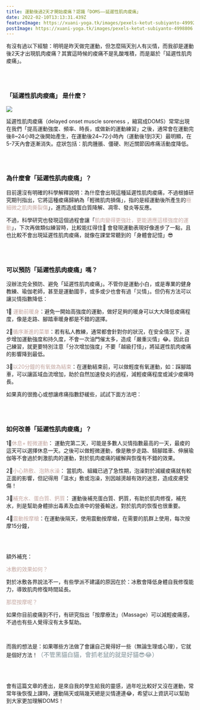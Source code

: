 ```yaml
---
title: 運動後過2天才開始痠痛？認識「DOMS——延遲性肌肉痠痛」
date: 2022-02-10T13:13:31.439Z
featureImage: https://xuani-yoga.tk/images/pexels-ketut-subiyanto-4999240.jpg
postImage: https://xuani-yoga.tk/images/pexels-ketut-subiyanto-4998806.jpeg
---
```

有沒有過以下經驗：明明是昨天做完運動，但怎麼隔天別人有災情，而我卻是運動後2天才出現肌肉痠痛？其實這時候的痠痛不是乳酸堆積，而是屬於「延遲性肌肉痠痛」。

<br>

<br>

### 「延遲性肌肉痠痛」 是什麼？

![](https://xuani-yoga.tk/images/pexels-andrea-piacquadio-3757376.jpeg)

延遲性肌肉痠痛（delayed onset muscle soreness ，縮寫成DOMS）常常出現在我們「提高運動強度、頻率、時長，或做新的運動練習」之後，通常會在運動完後8\~24小時之後開始產生，在運動後24\~72小時內（運動後1到3天）最明顯，在5-7天內會逐漸消失。症狀包括：肌肉腫脹、僵硬、附近關節因疼痛活動度降低。

<br>

<br>

### 為什麼會「延遲性肌肉痠痛」？

目前還沒有明確的科學解釋說明：為什麼會出現這種延遲性肌肉痠痛，不過根據研究期刊指出，它將這種痠痛歸納為「輕微肌肉損傷」，指的是經運動後所產生的<font color=#C3A6A0>極細微之肌肉撕裂傷</font >」，進而造成蛋白質降解、凋零、發炎等反應。

不過，科學研究也發現這個過程會讓「<font color=#C3A6A0>肌肉變得更強壯，更能適應這樣強度的運動</font >」，下次再做類似練習時，比較能扛得住💪 會發現運動表現好像進步了一點，且也比較不會出現延遲性肌肉痠痛，就像在課堂常聽到的「身體會記憶」😎

<br>

<br>

### 可以預防「延遲性肌肉痠痛」嗎？

沒辦法完全預防、避免「延遲性肌肉痠痛」。不管你是運動小白，或是專業的健身教練、瑜伽老師，甚至是運動國手，或多或少也會有過「災情」。但仍有方法可以讓災情指數降低：

1⃣️ <font color=#C3A6A0>運動前暖身</font >：避免一開始高強度的運動，做好足夠的暖身可以大大降低痠痛程度，像是走路、腳踏車暖身都是不錯的選擇。



2⃣️<font color=#C3A6A0>循序漸進的菜單</font >：若有私人教練，通常都會針對你的狀況，在安全情況下，逐步增加運動強度和持久度，不會一次油門催太多，造成「嚴重災情」😂。因此自己練習，就更要特別注意「分次增加強度」不要「越級打怪」，將延遲性肌肉痠痛的影響降到最低。

3⃣️<font color=#C3A6A0>以20分鐘的有氧做為結束</font >：在運動結束前，可以做輕度有氧運動，如：踩腳踏車，可以讓區域血流增加，助於自然加速發炎的過程，減輕痠痛程度或減少痠痛時長。

如果真的很擔心或想讓疼痛指數舒緩些，試試下面方法吧：

<br>

<br>

### 如何改善「延遲性肌肉痠痛」？

1⃣️<font color=#C3A6A0>休息+ 輕微運動</font >：
運動完第二天，可能是多數人災情指數最高的一天，最痠的這天可以選擇休息一天。之後可以做輕微運動，像是散步走路、騎腳踏車、伸展瑜伽等不會過於刺激肌肉的運動，對於肌肉痠痛的緩解與恢復有不錯的效果。

2⃣️<font color=#C3A6A0>小心熱敷、泡熱水澡</font >：
當肌肉、組織已過了急性期，泡澡對於減緩痠痛就有較正面的影響，但記得用「溫水」敷或泡澡，別因越燙越有效的迷思，造成皮膚受傷！

3⃣️<font color=#C3A6A0>補充水、蛋白質、鈣質</font >：
運動後補充蛋白質、鈣質，有助於肌肉修復，補充水，則是幫助身體排出毒素及血液中的營養輸送，對於肌肉的恢復也很重要。

4⃣️<font color=#C3A6A0>震動按摩槍</font >：在運動後隔天，使用震動按摩槍，在需要的肌群上使用，每次按摩15分鐘，

<br>

<br>

額外補充：

<font color=#C3A6A0>冰敷的效果如何？</font >

對於冰敷各界說法不一，有些學派不建議的原因在於：冰敷會降低身體自我修復能力，導致肌肉修復時間延長。

<font color=#C3A6A0>那麼按摩呢？</font >

如果你目前痠痛到不行，有研究指出「按摩療法」（Massage）可以減輕痠痛感，不過也有些人覺得沒有太多幫助。

<br>

而我的想法是：如果哪些方法做了會讓自己覺得好一些（無論生理或心理），它就是個好方法！<font size="3"><font color="#7D8E95">（不管黑貓白貓，會抓老鼠的就是好貓😎😂）</font></font>

<br>

<br>

會有這篇文章的產出，是來自我的學生給我的靈感，過年吃比較好又沒在運動，常常年後恢復上課時，運動隔天或隔幾天總是災情連連😂，希望以上資訊可以幫助到大家更加理解DOMS！